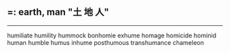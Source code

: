 ## =: earth, man "土 地 人"

---
humiliate
humility
hummock
bonhomie
exhume
homage
homicide
hominid
human
humble
humus
inhume
posthumous
transhumance
chameleon